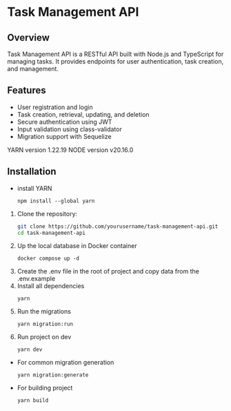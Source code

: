 # Task Management API

## Overview
Task Management API is a RESTful API built with Node.js and TypeScript for managing tasks. It provides endpoints for user authentication, task creation, and management.

## Features
- User registration and login
- Task creation, retrieval, updating, and deletion
- Secure authentication using JWT
- Input validation using class-validator
- Migration support with Sequelize

YARN version 1.22.19
NODE version v20.16.0

## Installation

- install YARN
   ```
   npm install --global yarn
   ```

1. Clone the repository:
   ```bash
   git clone https://github.com/yourusername/task-management-api.git
   cd task-management-api
   ```
2. Up the local database in Docker container
   ```
   docker compose up -d
   ```
3. Create the .env file in the root of project and copy data from the .env.example
4. Install all dependencies
   ```
   yarn
   ```
5. Run the migrations
   ```
   yarn migration:run
   ```
6. Run project on dev
   ```
   yarn dev
   ```
   
- For common migration generation
   ```
   yarn migration:generate
   ```
- For building project
   ```
   yarn build
   ```
